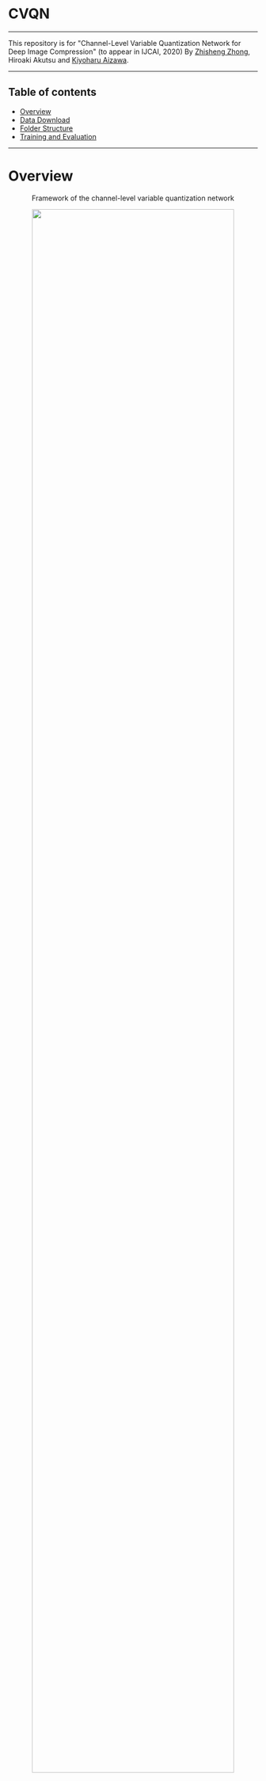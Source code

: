 # CVQN
***********************************************************************************************************
This repository is for "Channel-Level Variable Quantization Network for Deep Image Compression"
(to appear in IJCAI, 2020)
By [Zhisheng Zhong](https://zzs1994.github.io), Hiroaki Akutsu and [Kiyoharu Aizawa](https://www.hal.t.u-tokyo.ac.jp/~aizawa/).


***********************************************************************************************************
## Table of contents
- [Overview](#overview)
- [Data Download](#data-download)
- [Folder Structure](#folder-structure)
- [Training and Evaluation](#training-and-evaluation)
***********************************************************************************************************

# Overview
<p align="center">Framework of the channel-level variable quantization network</p>
<div align=center><img src="https://github.com/zzs1994/CVQN/blob/master/page_image/overview_CVQN.jpg" width="90%" height="90%"></div align=center>

# Dependencies
- Python (3.7.5)
- PyTorch (1.2.0)
- torchvision (0.4.0)
- PyYaml (5.2)
- tensorboard (2.0.1)


# Data Download
These training datasets can be downloaded from the above links.

- [DIV2K](https://data.vision.ee.ethz.ch/cvl/DIV2K)
- [Flickr2K](http://cv.snu.ac.kr/research/EDSR/Flickr2K.tar)
- [CLIC2019](https://www.compression.cc/challenge)

# Folder Structure
Your CVQN folder may be similar to this:

```
--logs (log folder)
--ckps (checkpoint folder)
--tbs (tensorboard log folder)
--yaml (yaml folder)
--pytorch_msssim
--config
--*.py
```

# Training and Evaluation
Please modify the training & evaluation dataset path in `yaml/XXX.yaml`. 

You can also modify other parameters to change the model and training strategy in the same file. 

An example to train a model:


```bash
python main_train_eval.py --config yaml/XXX.yaml
```

### Citation
If you find this code useful, please cite our paper:

```
@inproceedings{Zhong2020CVQN,
  title     = {Channel-Level Variable Quantization Network for Deep Image Compression},
  author    = {Zhong, Zhisheng and Akutsu, Hiroaki and Aizawa, Kiyoharu},
  booktitle = {Proceedings of the International Joint Conference on Artificial Intelligence},
  year      = {2020}
}
```